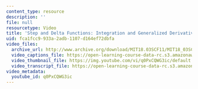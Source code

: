 ```yaml
---
content_type: resource
description: ''
file: null
resourcetype: Video
title: 'Step and Delta Functions: Integration and Generalized Derivatives'
uid: fca1fcc9-933a-2adb-1107-d164ef72dbfa
video_files:
  archive_url: http://www.archive.org/download/MIT18.03SCF11/MIT18_03SC_110728_L2_300k.mp4
  video_captions_file: https://open-learning-course-data-rc.s3.amazonaws.com/18-03sc-differential-equations-fall-2011/42b939c41c395afb8f45359a8d331ca6_q0PxCQWG3ic.vtt
  video_thumbnail_file: https://img.youtube.com/vi/q0PxCQWG3ic/default.jpg
  video_transcript_file: https://open-learning-course-data-rc.s3.amazonaws.com/18-03sc-differential-equations-fall-2011/b0be4507ec5b90ba00b7013195e322cd_q0PxCQWG3ic.pdf
video_metadata:
  youtube_id: q0PxCQWG3ic
---
```

